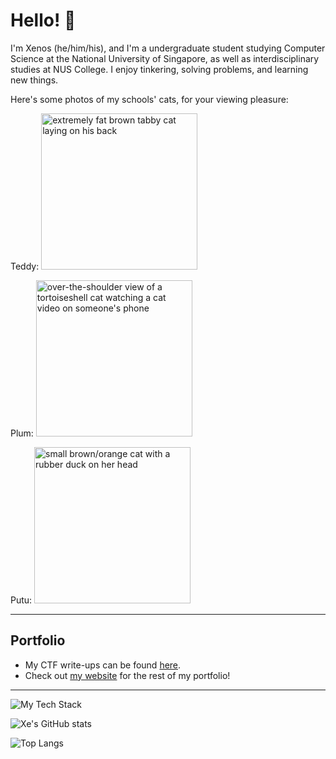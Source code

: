 # Hello! 💫

I'm Xenos (he/him/his), and I'm a undergraduate student studying Computer Science at the National University of Singapore, as well as interdisciplinary studies at NUS College. I enjoy tinkering, solving problems, and learning new things.

Here's some photos of my schools' cats, for your viewing pleasure:

Teddy:
<img src="https://user-images.githubusercontent.com/40383042/117833514-fafbfc00-b2a8-11eb-9bf1-c36bba423463.png" width="250" alt="extremely fat brown tabby cat laying on his back" />

Plum:
<img src="https://github.com/xenosf/xenosf/assets/40383042/b23e7ac0-3703-44a3-aa4b-19e862c00070" width="250" alt="over-the-shoulder view of a tortoiseshell cat watching a cat video on someone's phone" />

Putu:
<img src="https://github.com/xenosf/xenosf/assets/40383042/8c652ac4-a204-4cae-9006-611fb6272f25" width="250" alt="small brown/orange cat with a rubber duck on her head" />

---

## Portfolio
* My CTF write-ups can be found [here](https://blog.xenosf.io).
* Check out [my website](https://xenosf.io) for the rest of my portfolio!

___

![My Tech Stack](https://github-readme-tech-stack.vercel.app/api/cards?align=center&fontFamily=Helvetica+Neue&lineCount=2&bg=%23191622&badge=%23191622&border=%23E1E1E6&titleColor=%23FF79C6&line1=swift%2Cswiftui%2CF05138%3Breact%2Creact%2C61DAFB%3Bexpo%2Cexpo%2CE1E1E6%3B&line2=javascript%2Cjs%2CF7DF1E%3Btypescript%2Cts%2C3178C6%3Bpython%2Cpython%2C3776AB%3B)

![Xe's GitHub stats](https://github-readme-stats-flax-omega.vercel.app/api?username=xenosf&count_private=true&show_icons=true&theme=omni&include_all_commits=true&hide=stars&rank_icon=github)

![Top Langs](https://github-readme-stats-flax-omega.vercel.app/api/top-langs/?username=xenosf&theme=omni&layout=pie&exclude_repo=dotvim,nvim-config)
